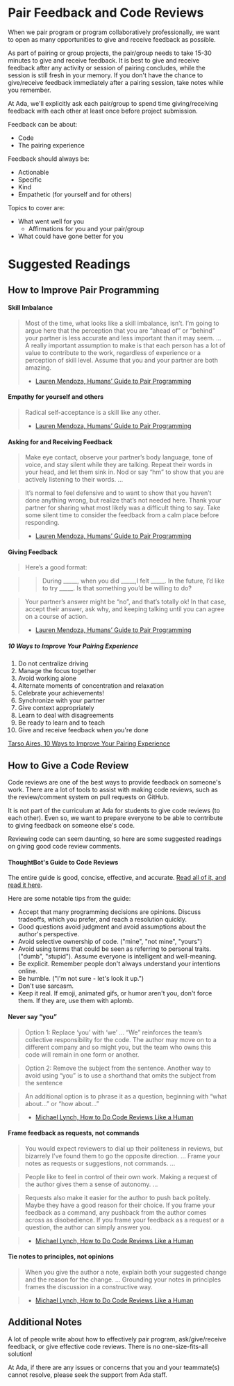 # Pair Feedback and Code Reviews

When we pair program or program collaboratively professionally, we want to open as many opportunities to give and receive feedback as possible.

As part of pairing or group projects, the pair/group needs to take 15-30 minutes to give and receive feedback. It is best to give and receive feedback after any activity or session of pairing concludes, while the session is still fresh in your memory. If you don't have the chance to give/receive feedback immediately after a pairing session, take notes while you remember.

At Ada, we'll explicitly ask each pair/group to spend time giving/receiving feedback with each other at least once before project submission.

Feedback can be about:
- Code
- The pairing experience

Feedback should always be:
- Actionable
- Specific
- Kind
- Empathetic (for yourself and for others)

Topics to cover are:
- What went well for you
  - Affirmations for you and your pair/group
- What could have gone better for you

# Suggested Readings

## How to Improve Pair Programming

#### **Skill Imbalance**
> Most of the time, what looks like a skill imbalance, isn’t. I’m going to argue here that the perception that you are “ahead of” or “behind” your partner is less accurate and less important than it may seem. ... A really important assumption to make is that each person has a lot of value to contribute to the work, regardless of experience or a perception of skill level. Assume that you and your partner are both amazing.
> - [Lauren Mendoza, Humans’ Guide to Pair Programming](https://medium.com/@loorinm/pair-programming-b5fa56744a0f)

#### Empathy for yourself and others

> Radical self-acceptance is a skill like any other.
> - [Lauren Mendoza, Humans’ Guide to Pair Programming](https://medium.com/@loorinm/pair-programming-b5fa56744a0f)

#### Asking for and Receiving Feedback

> Make eye contact, observe your partner’s body language, tone of voice, and stay silent while they are talking. Repeat their words in your head, and let them sink in. Nod or say “hm” to show that you are actively listening to their words. ...

> It’s normal to feel defensive and to want to show that you haven’t done anything wrong, but realize that’s not needed here. Thank your partner for sharing what most likely was a difficult thing to say. Take some silent time to consider the feedback from a calm place before responding.
> - [Lauren Mendoza, Humans’ Guide to Pair Programming](https://medium.com/@loorinm/pair-programming-b5fa56744a0f)

#### Giving Feedback
> Here’s a good format:

>> During _____, when you did _____,I felt _____. In the future, I’d like to try _____.
 Is that something you’d be willing to do?

>Your partner’s answer might be “no”, and that’s totally ok! In that case, accept their answer, ask why, and keeping talking until you can agree on a course of action.
> - [Lauren Mendoza, Humans’ Guide to Pair Programming](https://medium.com/@loorinm/pair-programming-b5fa56744a0f)

##### 10 Ways to Improve Your Pairing Experience
1. Do not centralize driving
1. Manage the focus together
1. Avoid working alone
1. Alternate moments of concentration and relaxation
1. Celebrate your achievements!
1. Synchronize with your partner
1. Give context appropriately
1. Learn to deal with disagreements
1. Be ready to learn and to teach
1. Give and receive feedback when you're done

[Tarso Aires, 10 Ways to Improve Your Pairing Experience](https://www.thoughtworks.com/insights/blog/10-ways-improve-your-pairing-experience)

## How to Give a Code Review

Code reviews are one of the best ways to provide feedback on someone's work. There are a lot of tools to assist with making code reviews, such as the review/comment system on pull requests on GitHub.

It is not part of the curriculum at Ada for students to give code reviews (to each other). Even so, we want to prepare everyone to be able to contribute to giving feedback on someone else's code.

Reviewing code can seem daunting, so here are some suggested readings on giving good code review comments.

#### ThoughtBot's Guide to Code Reviews

The entire guide is good, concise, effective, and accurate. [Read all of it, and read it here](https://github.com/thoughtbot/guides/tree/master/code-review).

Here are some notable tips from the guide:
- Accept that many programming decisions are opinions. Discuss tradeoffs, which you prefer, and reach a resolution quickly.
- Good questions avoid judgment and avoid assumptions about the author's perspective.
- Avoid selective ownership of code. ("mine", "not mine", "yours")
- Avoid using terms that could be seen as referring to personal traits. ("dumb", "stupid"). Assume everyone is intelligent and well-meaning.
- Be explicit. Remember people don't always understand your intentions online.
- Be humble. ("I'm not sure - let's look it up.")
- Don't use sarcasm.
- Keep it real. If emoji, animated gifs, or humor aren't you, don't force them. If they are, use them with aplomb.

#### Never say “you”

> Option 1: Replace ‘you’ with ‘we’ ... “We” reinforces the team’s collective responsibility for the code. The author may move on to a different company and so might you, but the team who owns this code will remain in one form or another.

> Option 2: Remove the subject from the sentence. Another way to avoid using “you” is to use a shorthand that omits the subject from the sentence

> An additional option is to phrase it as a question, beginning with “what about…” or “how about…”

> - [Michael Lynch, How to Do Code Reviews Like a Human ](https://mtlynch.io/human-code-reviews-1/)

#### Frame feedback as requests, not commands

> You would expect reviewers to dial up their politeness in reviews, but bizarrely I’ve found them to go the opposite direction. ...  Frame your notes as requests or suggestions, not commands. ...

> People like to feel in control of their own work. Making a request of the author gives them a sense of autonomy. ...

> Requests also make it easier for the author to push back politely. Maybe they have a good reason for their choice. If you frame your feedback as a command, any pushback from the author comes across as disobedience. If you frame your feedback as a request or a question, the author can simply answer you.

> - [Michael Lynch, How to Do Code Reviews Like a Human ](https://mtlynch.io/human-code-reviews-1/)

#### Tie notes to principles, not opinions

> When you give the author a note, explain both your suggested change and the reason for the change. ... Grounding your notes in principles frames the discussion in a constructive way.

> - [Michael Lynch, How to Do Code Reviews Like a Human ](https://mtlynch.io/human-code-reviews-1/)


## Additional Notes

A lot of people write about how to effectively pair program, ask/give/receive feedback, or give effective code reviews. There is no one-size-fits-all solution!

At Ada, if there are any issues or concerns that you and your teammate(s) cannot resolve, please seek the support from Ada staff.
